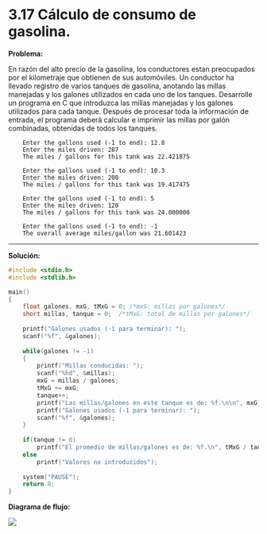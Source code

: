 # 3.17 Cálculo de consumo de gasolina.

**Problema:**

En razón del alto precio de la gasolina, los conductores estan preocupados por el kilometraje que obtienen de sus automóviles. Un conductor ha llevado registro de varios tanques de gasolina, anotando las millas manejadas y los galones utilizados en cada uno de los tanques. Desarrolle un programa en C que introduzca las millas manejadas y los galones utilizados para cada tanque. Después de procesar toda la información de entrada, el programa deberá calcular e imprimir las millas por galón combinadas, obtenidas de todos los tanques.

		Enter the gallons used (-1 to end): 12.8
		Enter the miles driven: 287
		The miles / gallons for this tank was 22.421875
		
		Enter the gallons used (-1 to end): 10.3
		Enter the miles driven: 200
		The miles / gallons for this tank was 19.417475
		
		Enter the gallons used (-1 to end): 5
		Enter the miles driven: 120
		The miles / gallons for this tank was 24.000000
		
		Enter the gallons used (-1 to end): -1
		The overall average miles/gallon was 21.601423
--------------------------------------------------------------------------
**Solución:**

```c
#include <stdio.h>
#include <stdlib.h>

main()
{
	float galones, mxG, tMxG = 0; /*mxG: millas por galones*/
	short millas, tanque = 0;  /*tMxG: total de millas por galones*/
	
	printf("Galones usados (-1 para terminar): ");
	scanf("%f", &galones);
	
	while(galones != -1)
	{
		printf("Millas conducidas: ");
		scanf("%hd", &millas);
		mxG = millas / galones;
		tMxG += mxG;
		tanque++;
		printf("Las millas/galones en este tanque es de: %f.\n\n", mxG);
		printf("Galones usados (-1 para terminar): ");
		scanf("%f", &galones);
	}
	
	if(tanque != 0)
		printf("El promedio de millas/galones es de: %f.\n", tMxG / tanque);
	else
		printf("Valores no introduzidos");
	
	system("PAUSE");
	return 0;
}
```

**Diagrama de flujo:**

<img src=".\3.17_Diagrama_de_flujo.png"  />